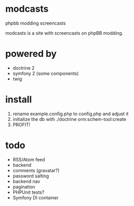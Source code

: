 # modcasts

phpbb modding screencasts

modcasts is a site with screencasts on phpBB modding.

# powered by

* doctrine 2
* symfony 2 (some components)
* twig

# install

1. rename example.config.php to config.php and adjust it
2. initialize the db with ./doctrine orm:schem-tool:create
3. PROFIT!

# todo

* RSS/Atom feed
* backend
* comments (gravatar?)
* password salting
* backend nav
* pagination
* PHPUnit tests?
* Symfony DI container
